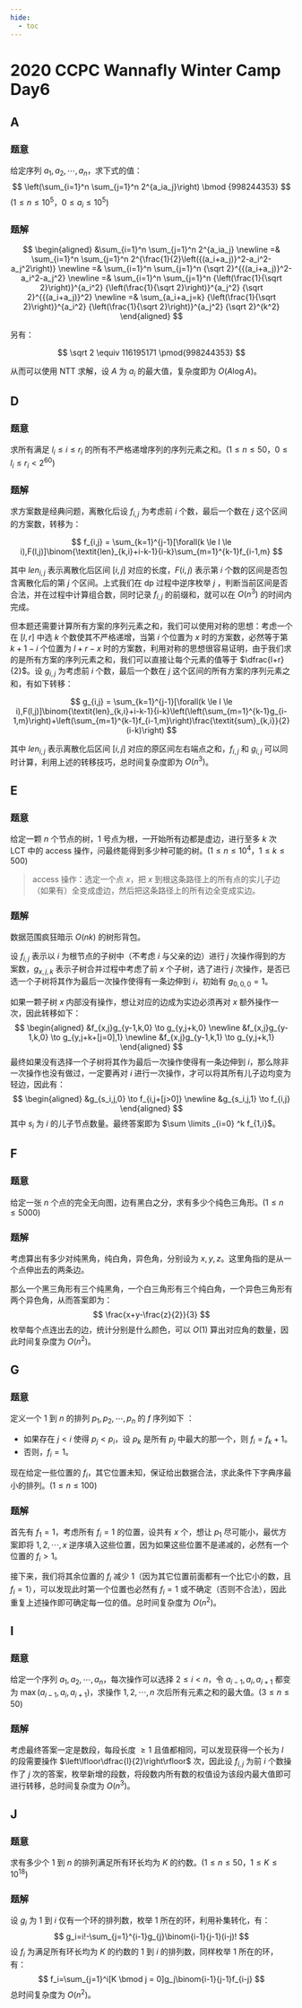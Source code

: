 ```yaml
---
hide:
  - toc
---
```


# 2020 CCPC Wannafly Winter Camp Day6

## **A**

### 题意

给定序列 $a_1,a_2,\cdots,a_n$，求下式的值：
$$
\left(\sum_{i=1}^n \sum_{j=1}^n 2^{a_ia_j}\right) \bmod {998244353}
$$
($1 \le n \le 10^5$，$0 \le a_i \le 10^5$)

### 题解

$$
\begin{aligned}
&\sum_{i=1}^n \sum_{j=1}^n 2^{a_ia_j} \newline
=& \sum_{i=1}^n \sum_{j=1}^n 2^{\frac{1}{2}\left({(a_i+a_j)}^2-a_i^2-a_j^2\right)} \newline
=& \sum_{i=1}^n \sum_{j=1}^n {\sqrt 2}^{{(a_i+a_j)}^2-a_i^2-a_j^2} \newline
=& \sum_{i=1}^n \sum_{j=1}^n {\left(\frac{1}{\sqrt 2}\right)}^{a_i^2} {\left(\frac{1}{\sqrt 2}\right)}^{a_j^2} {\sqrt 2}^{{(a_i+a_j)}^2} \newline
=& \sum_{a_i+a_j=k} {\left(\frac{1}{\sqrt 2}\right)}^{a_i^2} {\left(\frac{1}{\sqrt 2}\right)}^{a_j^2} {\sqrt 2}^{k^2}
\end{aligned}
$$

另有：

$$
\sqrt 2 \equiv 116195171 \pmod{998244353}
$$

从而可以使用 NTT 求解，设 $A$ 为 $a_i$ 的最大值，复杂度即为 $O(A \log A)$。

## **D**

### 题意

求所有满足 $l_i \le i \le r_i$ 的所有不严格递增序列的序列元素之和。($1 \le n \le 50$，$0 \le l_i \le r_i < 2^{60}$)

### 题解

求方案数是经典问题，离散化后设 $f_{i,j}$ 为考虑前 $i$ 个数，最后一个数在 $j$ 这个区间的方案数，转移为：

$$
f_{i,j} = \sum_{k=1}^{j-1}[\forall(k \le l \le i),F(l,j)]\binom{\textit{len}_{k,i}+i-k-1}{i-k}\sum_{m=1}^{k-1}f_{i-1,m}
$$

其中 $\textit{len}_{i,j}$ 表示离散化后区间 $[i,j]$ 对应的长度，$F(i,j)$ 表示第 $i$ 个数的区间是否包含离散化后的第 $j$ 个区间。上式我们在 dp 过程中逆序枚举 $j$ ，判断当前区间是否合法，并在过程中计算组合数，同时记录 $f_{i,j}$ 的前缀和，就可以在 $O(n^3)$ 的时间内完成。

但本题还需要计算所有方案的序列元素之和，我们可以使用对称的思想：考虑一个在 $[l,r]$ 中选 $k$ 个数使其不严格递增，当第 $i$ 个位置为 $x$ 时的方案数，必然等于第 $k+1-i$ 个位置为 $l+r-x$ 时的方案数，利用对称的思想很容易证明，由于我们求的是所有方案的序列元素之和，我们可以直接让每个元素的值等于 $\dfrac{l+r}{2}$。设 $g_{i,j}$ 为考虑前 $i$ 个数，最后一个数在 $j$ 这个区间的所有方案的序列元素之和，有如下转移：

$$
g_{i,j} = \sum_{k=1}^{j-1}[\forall(k \le l \le i),F(l,j)]\binom{\textit{len}_{k,i}+i-k-1}{i-k}\left(\left(\sum_{m=1}^{k-1}g_{i-1,m}\right)+\left(\sum_{m=1}^{k-1}f_{i-1,m}\right)\frac{\textit{sum}_{k,i}}{2}(i-k)\right)
$$

其中 $\textit{len}_{i,j}$ 表示离散化后区间 $[i,j]$ 对应的原区间左右端点之和，$f_{i,j}$ 和 $g_{i,j}$ 可以同时计算，利用上述的转移技巧，总时间复杂度即为 $O(n^3)$。

## **E**

### 题意

给定一颗 $n$ 个节点的树，$1$ 号点为根，一开始所有边都是虚边，进行至多 $k$ 次 LCT 中的 access 操作，问最终能得到多少种可能的树。($1 \le n \le 10^4$，$1 \le k \le 500$)

> access 操作：选定一个点 $x$，把 $x$ 到根这条路径上的所有点的实儿子边（如果有）全变成虚边，然后把这条路径上的所有边全变成实边。

### 题解

数据范围疯狂暗示 $O(nk)$ 的树形背包。

设 $f_{i,j}$ 表示以 $i$ 为根节点的子树中（不考虑 $i$ 与父亲的边）进行 $j$ 次操作得到的方案数，$g_{x,j,k}$ 表示子树合并过程中考虑了前 $x$ 个子树，选了进行 $j$ 次操作，是否已选一个子树将其作为最后一次操作使得有一条边伸到 $i$，初始有 $g_{0,0,0} = 1$。

如果一颗子树 $x$ 内部没有操作，想让对应的边成为实边必须再对 $x$ 额外操作一次，因此转移如下：
$$
\begin{aligned}
&f_{x,j}g_{y-1,k,0} \to g_{y,j+k,0} \newline
&f_{x,j}g_{y-1,k,0} \to g_{y,j+k+[j=0],1} \newline
&f_{x,j}g_{y-1,k,1} \to g_{y,j+k,1}
\end{aligned}
$$
最终如果没有选择一个子树将其作为最后一次操作使得有一条边伸到 $i$，那么除非一次操作也没有做过，一定要再对 $i$ 进行一次操作，才可以将其所有儿子边均变为轻边，因此有：
$$
\begin{aligned}
&g_{s_i,j,0} \to f_{i,j+[j>0]} \newline
&g_{s_i,j,1} \to f_{i,j}
\end{aligned}
$$
其中 $s_i$ 为 $i$ 的儿子节点数量。最终答案即为  $\sum \limits _{i=0} ^k f_{1,i}$。

## **F**

### 题意

给定一张 $n$ 个点的完全无向图，边有黑白之分，求有多少个纯色三角形。($1 \le n \le 5000$)

### 题解

考虑算出有多少对纯黑角，纯白角，异色角，分别设为 $x,y,z$。这里角指的是从一个点伸出去的两条边。

那么一个黑三角形有三个纯黑角，一个白三角形有三个纯白角，一个异色三角形有两个异色角，从而答案即为：
$$
\frac{x+y-\frac{z}{2}}{3}
$$
枚举每个点连出去的边，统计分别是什么颜色，可以 $O(1)$ 算出对应角的数量，因此时间复杂度为 $O(n^2)$。

## **G**

### 题意

定义一个 $1$ 到 $n$ 的排列 $p_1,p_2,\cdots,p_n$ 的 $f$ 序列如下 ：

- 如果存在 $j < i$ 使得 $p_j < p_i$，设 $p_k$ 是所有 $p_j$ 中最大的那一个，则 $f_i = f_k + 1$。
- 否则，$f_i = 1$。

现在给定一些位置的 $f_i$，其它位置未知，保证给出数据合法，求此条件下字典序最小的排列。($1 \le n \le 100$)

### 题解

首先有 $f_1 = 1$，考虑所有 $f_i=1$ 的位置，设共有 $x$ 个，想让 $p_1$ 尽可能小，最优方案即将 $1,2,\cdots,x$ 逆序填入这些位置，因为如果这些位置不是递减的，必然有一个位置的 $f_i > 1$。

接下来，我们将其余位置的 $f_i$ 减少 $1$（因为其它位置前面都有一个比它小的数，且 $f_i=1$），可以发现此时第一个位置也必然有 $f_i=1$ 或不确定（否则不合法），因此重复上述操作即可确定每一位的值。总时间复杂度为 $O(n^2)$。

## **I**

### 题意

给定一个序列 $a_1,a_2,\cdots,a_n$，每次操作可以选择 $2 \le i < n$，令 $a_{i-1},a_i,a_{i+1}$ 都变为 $\max(a_{i-1},a_i,a_{i+1})$，求操作 $1,2,\cdots,n$ 次后所有元素之和的最大值。($3 \le n \le 50$)

### 题解

考虑最终答案一定是数段，每段长度 $\ge 1$ 且值都相同，可以发现获得一个长为 $l$ 的段需要操作 $\left\lfloor\dfrac{l}{2}\right\rfloor$ 次，因此设 $f_{i,j}$ 为前 $i$ 个数操作了 $j$ 次的答案，枚举新增的段数，将段数内所有数的权值设为该段内最大值即可进行转移，总时间复杂度为 $O(n^3)$。

## **J**

### 题意

求有多少个 $1$ 到 $n$ 的排列满足所有环长均为 $K$ 的约数。($1 \le n \le 50$，$1 \le K \le 10^{18}$)

### 题解

设 $g_i$ 为 $1$ 到 $i$ 仅有一个环的排列数，枚举 $1$ 所在的环，利用补集转化，有：
$$
g_i=i!-\sum_{j=1}^{i-1}g_{j}\binom{i-1}{j-1}(i-j)!
$$
设 $f_i$ 为满足所有环长均为 $K$ 的约数的 $1$ 到 $i$ 的排列数，同样枚举 $1$ 所在的环，有：
$$
f_i=\sum_{j=1}^i[K \bmod j = 0]g_j\binom{i-1}{j-1}f_{i-j}
$$
总时间复杂度为 $O(n^2)$。